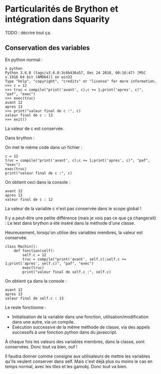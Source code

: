 # Particularités de Brython et intégration dans Squarity

TODO : décrire tout ça.

## Conservation des variables

En python normal :

    λ python
    Python 3.6.8 (tags/v3.6.8:3c6b436a57, Dec 24 2018, 00:16:47) [MSC v.1916 64 bit (AMD64)] on win32
    Type "help", "copyright", "credits" or "license" for more information.
    >>> c = 12
    >>> truc = compile("print('avant', c);c += 1;print('apres', c)", "paf", "exec")
    >>> exec(truc)
    avant 12
    apres 13
    >>> print("valeur final de c :", c)
    valeur final de c : 13
    >>> exit()

La valeur de c est conservée.

Dans brython :

On met le même code dans un fichier :

    c = 12
    truc = compile("print('avant', c);c += 1;print('apres', c)", "paf", "exec")
    exec(truc)
    print("valeur final de c :", c)

On obtient ceci dans la console :

    avant 12
    apres 13
    valeur final de c : 12

La valeur de la variable c n'est pas conservée dans le scope global !

Il y a peut-être une petite différence (mais je vois pas ce que ça changerait) : Le test dans brython a été inséré dans la méthode d'une classe.

Heureusement, lorsqu'on utilise des variables membres, la valeur est conservée.

    class Machin():
        def fonction(self):
            self.c = 12
            truc = compile("print('avant', self.c);self.c += 1;print('apres', self.c)", "paf", "exec")
            exec(truc)
            print("valeur final de self.c :", self.c)

On obtient ça dans la console :

    avant 12
    apres 13
    valeur final de self.c : 13

Le reste fonctionne :

 - Initialisation de la variable dans une fonction, utilisation/modification dans une autre, via un compile.
 - Exécution successive de la même méthode de classe, via des appels successifs à une fonction python dans du javascript.

À chaque fois les valeurs des variables membres, dans la classe, sont conservées. Donc tout va bien, ouf !

Il faudra donner comme consigne aux utilisateurs de mettre les variables qu'ils veulent conserver dans self. Mais c'est déjà plus ou moins le cas en temps normal, avec les tiles et les gamobj. Donc tout va bien.

